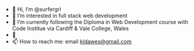 - 👋 Hi, I’m @surfergrl
- 👀 I’m interested in full stack web development 
- 🌱 I’m currently following the Diploma in Web Development course with Code Institue via Cardiff & Vale College, Wales 
- 💞️ 
- 📫 How to reach me: email kldawes@gmail.com 

<!---
surfergrl/surfergrl is a ✨ special ✨ repository because its `README.md` (this file) appears on your GitHub profile.
You can click the Preview link to take a look at your changes.
--->
